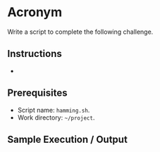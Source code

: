 # Acronym

Write a script to complete the following challenge.

## Instructions

- 

## Prerequisites

- Script name: `hamming.sh`.
- Work directory: `~/project`.

## Sample Execution / Output
